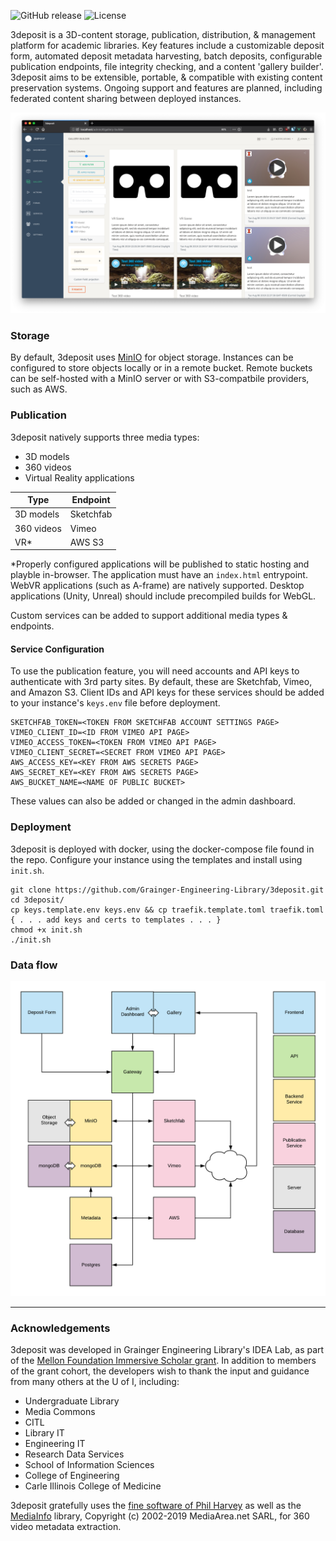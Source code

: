 ![GitHub release](https://img.shields.io/github/release-pre/Grainger-Engineering-Library/3deposit) ![License](https://img.shields.io/badge/license-NCSA-green)

3deposit is a 3D-content storage, publication, distribution, & management platform for academic libraries. Key features include a customizable deposit form, automated deposit metadata harvesting, batch deposits, configurable publication endpoints, file integrity checking, and a content 'gallery builder'. 3deposit aims to be extensible, portable, & compatible with existing content preservation systems. Ongoing support and features are planned, including federated content sharing between deployed instances. 

![gallery-builder](./docs/gallery-builder.png)

### Storage
By default, 3deposit uses [MinIO](https://github.com/minio/minio) for object storage. Instances can be configured to store objects locally or in a remote bucket. Remote buckets can be self-hosted with a MinIO server or with S3-compatbile providers, such as AWS. 

### Publication
3deposit natively supports three media types:
* 3D models 
* 360 videos
* Virtual Reality applications

Type          | Endpoint
------------- | -------------
3D models     | Sketchfab
360 videos    | Vimeo
VR*           | AWS S3

*Properly configured applications will be published to static hosting and playble in-browser. The application must have an `index.html` entrypoint. WebVR applications (such as A-frame) are natively supported. Desktop applications (Unity, Unreal) should include precompiled builds for WebGL. 

Custom services can be added to support additional media types & endpoints.

#### Service Configuration
To use the publication feature, you will need accounts and API keys to authenticate with 3rd party sites. By default, these are Sketchfab, Vimeo, and Amazon S3. Client IDs and API keys for these services should be added to your instance's ```keys.env``` file before deployment. 
```
SKETCHFAB_TOKEN=<TOKEN FROM SKETCHFAB ACCOUNT SETTINGS PAGE>
VIMEO_CLIENT_ID=<ID FROM VIMEO API PAGE>
VIMEO_ACCESS_TOKEN=<TOKEN FROM VIMEO API PAGE>
VIMEO_CLIENT_SECRET=<SECRET FROM VIMEO API PAGE>
AWS_ACCESS_KEY=<KEY FROM AWS SECRETS PAGE>
AWS_SECRET_KEY=<KEY FROM AWS SECRETS PAGE>
AWS_BUCKET_NAME=<NAME OF PUBLIC BUCKET>
```

These values can also be added or changed in the admin dashboard. 

### Deployment
3deposit is deployed with docker, using the docker-compose file found in the repo. Configure your instance using the templates and install using ```init.sh```.
```
git clone https://github.com/Grainger-Engineering-Library/3deposit.git
cd 3deposit/
cp keys.template.env keys.env && cp traefik.template.toml traefik.toml
{ . . . add keys and certs to templates . . . }
chmod +x init.sh
./init.sh
```

### Data flow
![3deposit](./docs/3deposit_UML.png)

_____

### Acknowledgements
3deposit was developed in Grainger Engineering Library's IDEA Lab, as part of the [Mellon Foundation Immersive Scholar grant](https://www.immersivescholar.org/). In addition to members of the grant cohort, the developers wish to thank the input and guidance from many others at the U of I, including:

* Undergraduate Library
* Media Commons
* CITL
* Library IT
* Engineering IT
* Research Data Services
* School of Information Sciences
* College of Engineering
* Carle Illinois College of Medicine

3deposit gratefully uses the [fine software of Phil Harvey](https://www.sno.phy.queensu.ca/~phil/exiftool/) as well as the [MediaInfo](https://mediaarea.net/en/MediaInfo) library, Copyright (c) 2002-2019 MediaArea.net SARL, for 360 video metadata extraction.
